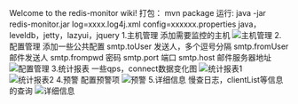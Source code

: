 Welcome to the redis-monitor wiki!
打包： mvn package
运行: java -jar redis-monitor.jar log=xxxx.log4j.xml config=xxxxxx.properties
java，leveldb，jetty，lazyui，jquery
1.主机管理
添加需要监控的主机
![主机管理](https://github.com/shaowei3384/redis-monitor/blob/master/screenshot/主机管理.png)
2.配置管理
添加一些公共配置
smtp.toUser	发送人，多个逗号分隔
smtp.fromUser	邮件发送人
smtp.frompwd	密码
smtp.port	端口
smtp.host	邮件服务器地址
![配置管理](https://github.com/shaowei3384/redis-monitor/blob/master/screenshot/配置管理.png)
3.统计报表
一些qps，connect数据变化图
![统计报表1](https://github.com/shaowei3384/redis-monitor/blob/master/screenshot/统计报表1.png)
![统计报表2](https://github.com/shaowei3384/redis-monitor/blob/master/screenshot/统计报表2.png)
4.预警
配置预警项
![预警](https://github.com/shaowei3384/redis-monitor/blob/master/screenshot/预警.png)
5.详细信息
慢查日志，clientList等信息的查询 
![详细信息](https://github.com/shaowei3384/redis-monitor/blob/master/screenshot/详细信息.png)
